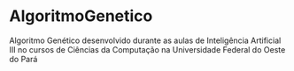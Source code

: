 # AlgoritmoGenetico
Algoritmo Genético desenvolvido durante as aulas de Inteligência Artificial III no cursos de Ciências da Computação na Universidade Federal do Oeste do Pará
